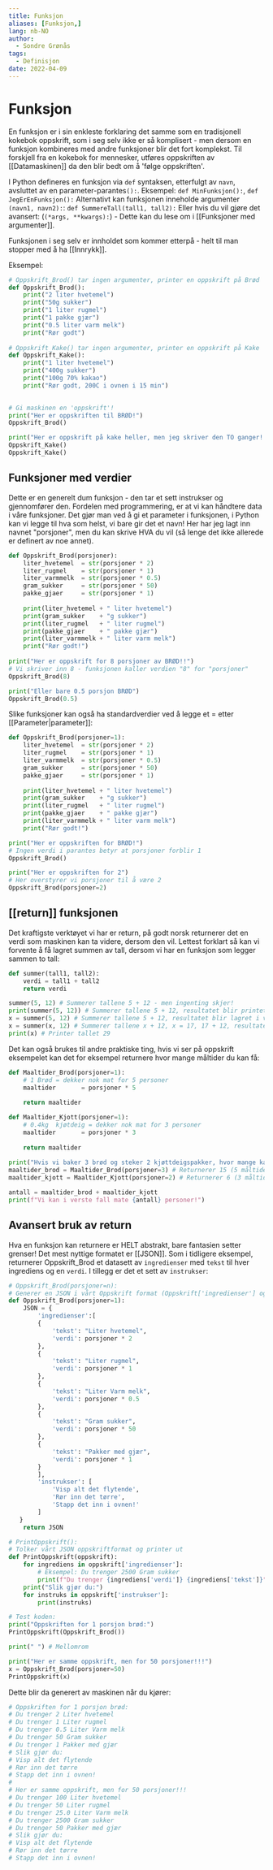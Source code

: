 ```yaml
---
title: Funksjon
aliases: [Funksjon,]
lang: nb-NO
author:
  - Sondre Grønås
tags:
  - Definisjon
date: 2022-04-09
---
```

# Funksjon
En funksjon er i sin enkleste forklaring det samme som en tradisjonell kokebok oppskrift, som i seg selv ikke er så komplisert - men dersom en funksjon kombineres med andre funksjoner blir det fort komplekst. 
Til forskjell fra en kokebok for mennesker, utføres oppskriften av [[Datamaskinen]] da den blir bedt om å 'følge oppskriften'.

I Python defineres en funksjon via `def` syntaksen, etterfulgt av `navn`, avsluttet av en parameter-parantes`():`.
Eksempel: `def MinFunksjon():`, `def JegErEnFunksjon():`
Alternativt kan funksjonen inneholde argumenter `(navn1, navn2):`: `def SummereTall(tall1, tall2):`
Eller hvis du vil gjøre det avansert: (`(*args, **kwargs):`) - Dette kan du lese om i [[Funksjoner med argumenter]].

Funksjonen i seg selv er innholdet som kommer etterpå - helt til man stopper med å ha [[Innrykk]].

Eksempel:
```python
# Oppskrift_Brod() tar ingen argumenter, printer en oppskrift på Brød
def Oppskrift_Brod():
	print("2 liter hvetemel")
	print("50g sukker")
	print("1 liter rugmel")
	print("1 pakke gjær")
	print("0.5 liter varm melk")
	print("Rør godt")
	
# Oppskrift_Kake() tar ingen argumenter, printer en oppskrift på Kake
def Oppskrift_Kake():
	print("1 liter hvetemel")
	print("400g sukker")
	print("100g 70% kakao")
	print("Rør godt, 200C i ovnen i 15 min")
	

# Gi maskinen en 'oppskrift'!
print("Her er oppskriften til BRØD!")
Oppskrift_Brod()

print("Her er oppskrift på kake heller, men jeg skriver den TO ganger!!")
Oppskrift_Kake()
Oppskrift_Kake()
```

## Funksjoner med verdier
Dette er en generelt dum funksjon - den tar et sett instrukser og gjennomfører den. Fordelen med programmering, er at vi kan håndtere data i våre funksjoner. Det gjør man ved å gi et parameter i funksjonen, i Python kan vi legge til hva som helst, vi bare gir det et navn! Her har jeg lagt inn navnet "porsjoner", men du kan skrive HVA du vil (så lenge det ikke allerede er definert av noe annet).

```python
def Oppskrift_Brod(porsjoner):
	liter_hvetemel 	= str(porsjoner * 2)
	liter_rugmel 	= str(porsjoner * 1)
	liter_varmmelk  = str(porsjoner * 0.5)
	gram_sukker 	= str(porsjoner * 50)
	pakke_gjaer		= str(porsjoner * 1)
	
	print(liter_hvetemel + " liter hvetemel")
	print(gram_sukker 	 + "g sukker")
	print(liter_rugmel 	 + " liter rugmel")
	print(pakke_gjaer 	 + " pakke gjær")
	print(liter_varmmelk + " liter varm melk")
	print("Rør godt!")
	
print("Her er oppskrift for 8 porsjoner av BRØD!!")
# Vi skriver inn 8 - funksjonen kaller verdien "8" for "porsjoner"
Oppskrift_Brod(8)

print("Eller bare 0.5 porsjon BRØD")
Oppskrift_Brod(0.5)
```

Slike funksjoner kan også ha standardverdier ved å legge et = etter [[Parameter|parameter]]:
```python
def Oppskrift_Brod(porsjoner=1):
	liter_hvetemel 	= str(porsjoner * 2)
	liter_rugmel 	= str(porsjoner * 1)
	liter_varmmelk  = str(porsjoner * 0.5)
	gram_sukker 	= str(porsjoner * 50)
	pakke_gjaer		= str(porsjoner * 1)
	
	print(liter_hvetemel + " liter hvetemel")
	print(gram_sukker 	 + "g sukker")
	print(liter_rugmel 	 + " liter rugmel")
	print(pakke_gjaer 	 + " pakke gjær")
	print(liter_varmmelk + " liter varm melk")
	print("Rør godt!")

print("Her er oppskriften for BRØD!")
# Ingen verdi i parantes betyr at porsjoner forblir 1
Oppskrift_Brod()

print("Her er oppskriften for 2")
# Her overstyrer vi porsjoner til å være 2
Oppskrift_Brod(porsjoner=2)
```

## [[return]] funksjonen
Det kraftigste verktøyet vi har er return, på godt norsk returnerer det en verdi som maskinen kan ta videre, dersom den vil. Lettest forklart så kan vi forvente å få lagret summen av tall, dersom vi har en funksjon som legger sammen to tall:
```python
def summer(tall1, tall2):
	verdi = tall1 + tall2
	return verdi

summer(5, 12) # Summerer tallene 5 + 12 - men ingenting skjer!
print(summer(5, 12)) # Summerer tallene 5 + 12, resultatet blir printet (17)
x = summer(5, 12) # Summerer tallene 5 + 12, resultatet blir lagret i variabel x
x = summer(x, 12) # Summerer tallene x + 12, x = 17, 17 + 12, resultatet blir lagret i variabel x
print(x) # Printer tallet 29
```

Det kan også brukes til andre praktiske ting, hvis vi ser på oppskrift eksempelet kan det for eksempel returnere hvor mange måltider du kan få:
```python
def Maaltider_Brod(porsjoner=1):
	# 1 Brød = dekker nok mat for 5 personer
	maaltider 		= porsjoner * 5
	
	return maaltider

def Maaltider_Kjott(porsjoner=1):
	# 0.4kg  kjøtdeig = dekker nok mat for 3 personer
	maaltider 		= porsjoner * 3
	
	return maaltider
	
print("Hvis vi baker 3 brød og steker 2 kjøttdeigspakker, hvor mange kan vi mate?")
maaltider_brod = Maaltider_Brod(porsjoner=3) # Returnerer 15 (5 måltider * 3 porsjoner)
maaltider_kjott = Maaltider_Kjott(porsjoner=2) # Returnerer 6 (3 måltider * 2 porsjoner)

antall = maaltider_brod + maaltider_kjott
print(f"Vi kan i verste fall mate {antall} personer!")

```

## Avansert bruk av return
Hva en funksjon kan returnere er HELT abstrakt, bare fantasien setter grenser! Det mest nyttige formatet er [[JSON]]. Som i tidligere eksempel, returnerer Oppskrift_Brod et datasett av `ingredienser` med `tekst` til hver ingrediens og en `verdi`. I tillegg er det et sett av `instrukser`:
```python
# Oppskrift_Brod(porsjoner=n):
# Generer en JSON i vårt Oppskrift format (Oppskrift['ingredienser'] og ['instrukser'])
def Oppskrift_Brod(porsjoner=1):
	JSON = { 
		'ingredienser':[
		{
			'tekst': "Liter hvetemel",
			'verdi': porsjoner * 2
		},
		{
			'tekst': "Liter rugmel",
			'verdi': porsjoner * 1
		},
		{
			'tekst': "Liter Varm melk",
			'verdi': porsjoner * 0.5
		},
		{
			'tekst': "Gram sukker",
			'verdi': porsjoner * 50
		},
		{
			'tekst': "Pakker med gjær",
			'verdi': porsjoner * 1
		}
		],
		'instrukser': [
			'Visp alt det flytende',
			'Rør inn det tørre',
			'Stapp det inn i ovnen!'
		]
   }
	return JSON

# PrintOppskrift(): 
# Tolker vårt JSON oppskriftformat og printer ut
def PrintOppskrift(oppskrift):
	for ingrediens in oppskrift['ingredienser']:
		# Eksempel: Du trenger 2500 Gram sukker
		print(f"Du trenger {ingrediens['verdi']} {ingrediens['tekst']}")
	print("Slik gjør du:")
	for instruks in oppskrift['instrukser']:
		print(instruks)

# Test koden:
print("Oppskriften for 1 porsjon brød:")
PrintOppskrift(Oppskrift_Brod())

print(" ") # Mellomrom

print("Her er samme oppskrift, men for 50 porsjoner!!!")
x = Oppskrift_Brod(porsjoner=50)
PrintOppskrift(x)
```

Dette blir da generert av maskinen når du kjører:
```sh
# Oppskriften for 1 porsjon brød:
# Du trenger 2 Liter hvetemel
# Du trenger 1 Liter rugmel
# Du trenger 0.5 Liter Varm melk
# Du trenger 50 Gram sukker
# Du trenger 1 Pakker med gjær
# Slik gjør du:
# Visp alt det flytende
# Rør inn det tørre
# Stapp det inn i ovnen!
# 
# Her er samme oppskrift, men for 50 porsjoner!!!
# Du trenger 100 Liter hvetemel
# Du trenger 50 Liter rugmel
# Du trenger 25.0 Liter Varm melk
# Du trenger 2500 Gram sukker
# Du trenger 50 Pakker med gjær
# Slik gjør du:
# Visp alt det flytende
# Rør inn det tørre
# Stapp det inn i ovnen!
```